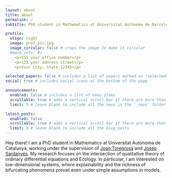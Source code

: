 ```yaml
---
layout: about
title: about
permalink: /
subtitle: PhD student in Mathematics at Universitat Autònoma de Barcelona.

profile:
  align: right
  image: prof_pic.jpg
  image_circular: false # crops the image to make it circular
  #more_info: #>
    <p>555 your office number</p>
    <p>123 your address street</p>
    <p>Your City, State 12345</p>

selected_papers: false # includes a list of papers marked as "selected={true}"
social: true # includes social icons at the bottom of the page

announcements:
  enabled: false # includes a list of news items
  scrollable: true # adds a vertical scroll bar if there are more than 3 news items
  limit: 5 # leave blank to include all the news in the `_news` folder

latest_posts:
  enabled: false
  scrollable: true # adds a vertical scroll bar if there are more than 3 new posts items
  limit: 3 # leave blank to include all the blog posts
---
```

Hey there! I am a PhD student in Mathematics at Universitat Autònoma de Catalunya, working under the supervision of [Joan Toregrosa](https://www.gsd.uab.cat/people?controller=member&view=member&id=7) and [Josep Sardanyés](https://sites.google.com/site/nonlineardynamicsevolutionlab/home?authuser=0). My research focuses on the intersection of qualitative theory of ordinary differential equations and Ecology. In particular, I am interested on low-dimensional systems, where explainability and the richness of bifurcating phenomena prevail even under simple assumptions in models. 
